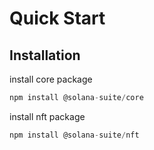 # Quick Start

## Installation

install core package
```js
npm install @solana-suite/core
```

install nft package
```js
npm install @solana-suite/nft
```
